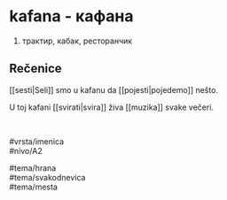 # kafana - кафана

1. трактир, кабак, ресторанчик  

## Rečenice

[[sesti|Seli]] smo u kafanu da [[pojesti|pojedemo]] nešto.  

U toj kafani [[svirati|svira]] živa [[muzika]] svake večeri.  

<br>

#vrsta/imenica  
#nivo/A2  

#tema/hrana  
#tema/svakodnevica  
#tema/mesta
